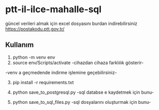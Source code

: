 # ptt-il-ilce-mahalle-sql

güncel verileri almak için excel dosyasını burdan indirebilirsiniz https://postakodu.ptt.gov.tr/

## Kullanım

1. python -m venv env 
2. source env/Scripts/activate -cihazdan cihaza farklılık gösterir-

-venv a geçmedende indirme işlemine geçebilirsiniz-

3. pip install -r requirements.txt

4. python save_to_postgresql.py -sql databse e kaydetmek için bunu-
5. python save_to_sql_files.py -sql dosyalarını oluşturmak için bunu-
